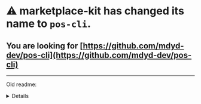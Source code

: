 
# ⚠️ marketplace-kit has changed its name to `pos-cli`.

## You are looking for [https://github.com/mdyd-dev/pos-cli](https://github.com/mdyd-dev/pos-cli)

---

Old readme:

<details>
## Overview

[![Greenkeeper badge](https://badges.greenkeeper.io/mdyd-dev/marketplace-kit.svg)](https://greenkeeper.io/)

[Marketplace Kit](https://github.com/mdyd-dev/marketplace-kit) is command line tool, which was developed to allow you to easily deploy your configuration files and assets to the PlatformOS. It expects you to follow a certain file structure in order to correctly communicate with the PlatformOS API. You do not have to use it, however it is highly recommended that you do. It is a CLI tool, hence you are expected to have basic knowledge in working with Terminal.

If you have any feature requests, feedback or problems please head over to the [issues page](https://github.com/mdyd-dev/marketplace-kit/issues) and let us know.

All commands should be run in the project root directory - i.e. one level above `marketplace_builder` directory.

### Requirements

marketplace-kit requires nodejs >= v8 to work properly. [Read more on how to install node on your platform](https://nodejs.org/en/download/).

## Installation and update

If your node is installed for all users you might need to use `sudo` to install npm packages globally:

    sudo npm install -g @platform-os/marketplace-kit

If you are using nvm or node installed on your account, you can omit that:

    npm install -g @platform-os/marketplace-kit

## Usage

### Adding environments and authenticating

Authentication is done with your **Partner Portal** account credentials.
See this [guide](https://documentation.platform-os.com/get-started/partner-portal/inviting-new-user-to-partner-portal) if you don't have Partner Portal account yet.

To add your environment to a config file, run the `env add` command, and authenticate with your **Partner Portal** credentials:

```
marketplace-kit env add [environment] --email <your email> --url <your marketplace url>
```

Example: `marketplace-kit env add staging --email myemail@example.com --url https://example.com`

Configuration for environments lays down in `.marketplace-kit` file.

### Syncing changes

```
marketplace-kit sync [environment]
```

Example: `marketplace-kit sync staging`

Enables sync mode - immediately pushes changes made to filesystem to the proper environment. It feels like working on localhost. For obvious reason, it is dangerous to use on production, on a live marketplace - it is recommended to use it only for staging.

### Deploying changes

```
marketplace-kit deploy [environment]
```

Example: `marketplace-kit deploy staging`

Deploys all the changes. It is recommended to first deploy to `staging`, test, and only then trigger to production. Effectively, deploy creates a zip file containning all your files and sends it to API. It is then processed in the background. Each zip file is stored by us, in order to allow you to rollback in case something goes wrong.

### Deploying with force flag (`-f` or `--force`)

Force flag is used to override changes made in instance admin. If you see `locked_by_admin` error and you still want to deploy, use `-f` flag.

```
marketplace-kit deploy [environment] -f
```

Example: `marketplace-kit deploy staging -f`

### Listing environments

If you forgot know what your environments are named or the url that is corresponding to any name, use:

```
marketplace-kit env list
```

### Initializing required directory structure

If you need to create new project from scratch you can init directory structure using:

```
marketplace-kit init
```

It will download directory structure from official repository and extract it in your current directory.

We will try to keep it up to date and also keep it as useful as possible.
If you have any feedback for directory structure go to [github](https://github.com/mdyd-dev/directory-structure) and create an issue.

### Graphical interface

To start http server locally that will serve GUI use:

```
marketplace-kit gui serve [environment]
```

Example: `marketplace-kit gui serve staging`

#### GraphQL Browser

To explore your instance database using graphql open [http://localhost:3333/gui/graphql](http://localhost:3333/gui/graphql) in your web browser.

In the right sidebar there is a schema documentation should you need it.

#### Resources editor

To list, edit and create resources open [http://localhost:3333/gui/editor](http://localhost:3333/gui/) in your web browser.
</details>

